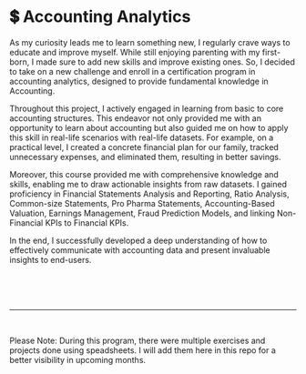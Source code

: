 # 💲 Accounting Analytics


As my curiosity leads me to learn something new, I regularly crave ways to educate and improve myself. While still enjoying parenting with my first-born, I made sure to add new skills and improve existing ones. So, I decided to take on a new challenge and enroll in a certification program in accounting analytics, designed to provide fundamental knowledge in Accounting.

Throughout this project, I actively engaged in learning from basic to core accounting structures. This endeavor not only provided me with an opportunity to learn about accounting but also guided me on how to apply this skill in real-life scenarios with real-life datasets. For example, on a practical level, I created a concrete financial plan for our family, tracked unnecessary expenses, and eliminated them, resulting in better savings.

Moreover, this course provided me with comprehensive knowledge and skills, enabling me to draw actionable insights from raw datasets. I gained proficiency in Financial Statements Analysis and Reporting, Ratio Analysis, Common-size Statements, Pro Pharma Statements, Accounting-Based Valuation, Earnings Management, Fraud Prediction Models, and linking Non-Financial KPIs to Financial KPIs.

In the end, I successfully developed a deep understanding of how to effectively communicate with accounting data and present invaluable insights to end-users.


<br>
<br>
<br>
<hr>
<br>

Please Note: During this program, there were multiple exercises and projects done using speadsheets. I will add them here in this repo for a better visibility in upcoming months. 

